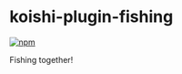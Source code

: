 # koishi-plugin-fishing

[![npm](https://img.shields.io/npm/v/koishi-plugin-fishing?style=flat-square)](https://www.npmjs.com/package/koishi-plugin-fishing)

Fishing together!

